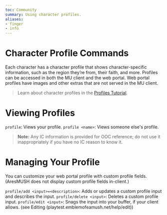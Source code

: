 ```yaml
---
toc: Community
summary: Using character profiles.
aliases:
- finger
- info
---
```

# Character Profile Commands

Each character has a character profile that shows character-specific information, such as the region they’re from, their faith, and more. Profiles can be accessed in both the MU client and the web portal. Web portal profiles have images and other extras that are not served in the MU client.

> Learn about character profiles in the [Profiles Tutorial](/help/profiles_tutorial).

# Viewing Profiles

`profile`: Views your profile.
`profile <name>`: Views someone else's profile.

> **Note:** Any IC information is provided for OOC reference; do not use it inappropriately if you have no IC reason to know it.

# Managing Your Profile

You can customize your web portal profile with custom profile fields. (AresMUSH does not display custom profile fields in-client.)

`profile/add <input>=<description>`: Adds or updates a custom profile input and describes the input.
`profile/delete <input>`: Deletes a custom profile input.
`profile/edit <input>`: Snags the input into your buffer, if your client allows. (see Editing (playtest.emblemofeamush.net/help/edit))